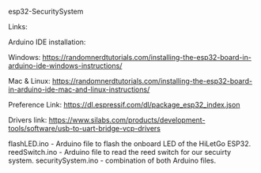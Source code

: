 ﻿esp32-SecuritySystem

Links:

Arduino IDE installation:

Windows:  https://randomnerdtutorials.com/installing-the-esp32-board-in-arduino-ide-windows-instructions/

Mac & Linux: https://randomnerdtutorials.com/installing-the-esp32-board-in-arduino-ide-mac-and-linux-instructions/


Preference Link:  https://dl.espressif.com/dl/package_esp32_index.json 


Drivers link: https://www.silabs.com/products/development-tools/software/usb-to-uart-bridge-vcp-drivers


flashLED.ino - Arduino file to flash the onboard LED of the HiLetGo ESP32.
reedSwitch.ino - Arduino file to read the reed switch for our secuirty system. 
securitySystem.ino - combination of both Arduino files.


 

